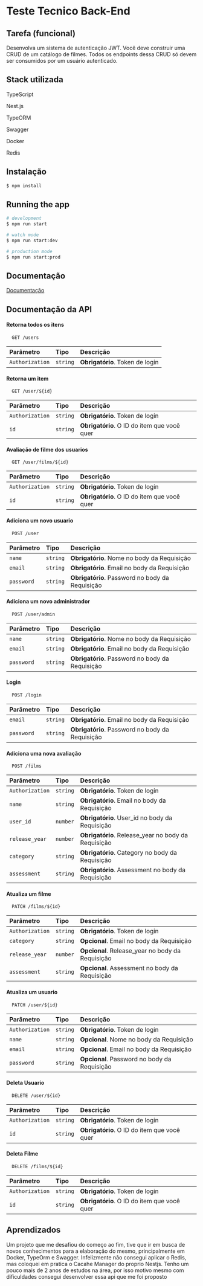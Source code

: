 # Teste Tecnico Back-End
## Tarefa (funcional)
Desenvolva um sistema de autenticação JWT.
Você deve construir uma CRUD de um catálogo de filmes. Todos os endpoints dessa CRUD só devem ser consumidos por um usuário autenticado.

## Stack utilizada

TypeScript

Nest.js

TypeORM

Swagger

Docker

Redis

## Instalação


```bash
$ npm install
```

## Running the app

```bash
# development
$ npm run start

# watch mode
$ npm run start:dev

# production mode
$ npm run start:prod
```


## Documentação

[Documentação](http://localhost:8080/api#/)


## Documentação da API

#### Retorna todos os itens

```http
  GET /users
```

| Parâmetro   | Tipo       | Descrição                           |
| :---------- | :--------- | :---------------------------------- |
| `Authorization` | `string` | **Obrigatório**. Token de login |

#### Retorna um item

```http
  GET /user/${id}
```

| Parâmetro   | Tipo       | Descrição                                   |
| :---------- | :--------- | :------------------------------------------ |
| `Authorization` | `string` | **Obrigatório**. Token de login |
| `id`      | `string` | **Obrigatório**. O ID do item que você quer |

#### Avaliação de filme dos usuarios
```http
  GET /user/films/${id}
```

| Parâmetro   | Tipo       | Descrição                                   |
| :---------- | :--------- | :------------------------------------------ |
| `Authorization` | `string` | **Obrigatório**. Token de login |
| `id`      | `string` | **Obrigatório**. O ID do item que você quer |


#### Adiciona um novo usuario
```http
  POST /user
```

| Parâmetro   | Tipo       | Descrição                                   |
| :---------- | :--------- | :------------------------------------------ |
| `name` | `string` | **Obrigatório**. Nome no body da Requisição |
| `email`      | `string` | **Obrigatório**. Email no body da Requisição |
| `password` | `string` | **Obrigatório**. Password no body da Requisição |

#### Adiciona um novo administrador
```http
  POST /user/admin
```

| Parâmetro   | Tipo       | Descrição                                   |
| :---------- | :--------- | :------------------------------------------ |
| `name` | `string` | **Obrigatório**. Nome no body da Requisição |
| `email`      | `string` | **Obrigatório**. Email no body da Requisição |
| `password` | `string` | **Obrigatório**. Password no body da Requisição |

#### Login
```http
  POST /login
```

| Parâmetro   | Tipo       | Descrição                                   |
| :---------- | :--------- | :------------------------------------------ |
| `email`      | `string` | **Obrigatório**. Email no body da Requisição |
| `password` | `string` | **Obrigatório**. Password no body da Requisição |

#### Adiciona uma nova avaliação
```http
  POST /films
```

| Parâmetro   | Tipo       | Descrição                                   |
| :---------- | :--------- | :------------------------------------------ |
| `Authorization` | `string` | **Obrigatório**. Token de login |
| `name`      | `string` | **Obrigatório**. Email no body da Requisição |
| `user_id` | `number` | **Obrigatório**. User_id no body da Requisição |
| `release_year`      | `number` | **Obrigatório**. Release_year no body da Requisição |
| `category` | `string` | **Obrigatório**. Category no body da Requisição |
| `assessment`      | `string` | **Obrigatório**. Assessment no body da Requisição |

#### Atualiza um filme
```http
  PATCH /films/${id}
```

| Parâmetro   | Tipo       | Descrição                                   |
| :---------- | :--------- | :------------------------------------------ |
| `Authorization` | `string` | **Obrigatório**. Token de login |
| `category`      | `string` | **Opcional**. Email no body da Requisição |
| `release_year`      | `number` | **Opcional**. Release_year no body da Requisição |
| `assessment`      | `string` | **Opcional**. Assessment no body da Requisição |

#### Atualiza um usuario
```http
  PATCH /user/${id}
```

| Parâmetro   | Tipo       | Descrição                                   |
| :---------- | :--------- | :------------------------------------------ |
| `Authorization` | `string` | **Obrigatório**. Token de login |
| `name` | `string` | **Opcional**. Nome no body da Requisição |
| `email`      | `string` | **Opcional**. Email no body da Requisição |
| `password` | `string` | **Opcional**. Password no body da Requisição |

#### Deleta Usuario
```http
  DELETE /user/${id}
```

| Parâmetro   | Tipo       | Descrição                                   |
| :---------- | :--------- | :------------------------------------------ |
| `Authorization` | `string` | **Obrigatório**. Token de login |
| `id`      | `string` | **Obrigatório**. O ID do item que você quer |

#### Deleta Filme
```http
  DELETE /films/${id}
```

| Parâmetro   | Tipo       | Descrição                                   |
| :---------- | :--------- | :------------------------------------------ |
| `Authorization` | `string` | **Obrigatório**. Token de login |
| `id`      | `string` | **Obrigatório**. O ID do item que você quer |




## Aprendizados

Um projeto que me desafiou do começo ao fim, tive que ir em busca de novos conhecimentos para a elaboração do mesmo, principalmente em Docker, TypeOrm e Swagger. Infelizmente não consegui aplicar o Redis, mas coloquei em pratica o Cacahe Manager do proprio Nestjs. Tenho um pouco mais de 2 anos de estudos na área, por isso motivo mesmo com dificuldades consegui desenvolver essa api que me foi proposto
